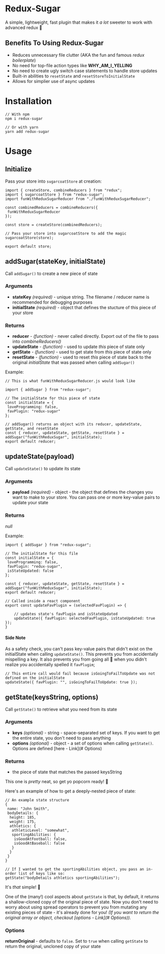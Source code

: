 # Redux-Sugar
A simple, lightweight, fast plugin that makes it *a lot* sweeter to work with advanced redux 🥰

## Benefits To Using Redux-Sugar
- Reduces unnecessary file clutter (AKA the fun and famous *redux boilerplate*)
- No need for top-file action types like **WHY_AM_I_YELLING**
- No need to create ugly switch case statements to handle store updates
- Built-in abilities to ```resetState``` and ```resetStoreToInitialState```
- Allows for simplier use of async updates

# Installation

<!-- prettier-ignore -->
```
// With npm
npm i redux-sugar

// Or with yarn
yarn add redux-sugar
```

# Usage

## Initialize
Pass your store into ```sugarcoatStore``` at creation:

```
import { createStore, combineReducers } from "redux";
import { sugarcoatStore } from "redux-sugar";
import funWithReduxSugarReducer from "./funWithReduxSugarReducer";

const combinedReducers = combineReducers({
 funWithReduxSugarReducer
});

const store = createStore(combinedReducers);

// Pass your store into sugarcoatStore to add the magic
sugarcoatStore(store);

export default store;
```

## addSugar(stateKey, initialState)

Call ```addSugar()``` to create a new piece of state

### Arguments
- **stateKey** *(required)* - unique string. The filename / reducer name is recommended for debugging purposes
- **initialState** *(required)* - object that defines the stucture of this piece of your store

### Returns
- **reducer** - *(function)* - never called directly. Export out of the file to pass into *combineReducers()*
- **updateState** - *(function)* - used to update *this* piece of state only
- **getState** - *(function)* - used to get state from *this* piece of state only
- **resetState** - *(function)* - used to reset *this* piece of state back to the original *initialState* that was passed when calling ```addSugar()```

Example:
```
// This is what funWithReduxSugarReducer.js would look like

import { addSugar } from "redux-sugar";

// The initialState for this piece of state
const initialState = {
 loveProgramming: false,
 favPlugin: "redux-sugar"
};

// addSugar() returns an object with its reducer, updateState, getState, and resetState
const { reducer, updateState, getState, resetState } = addSugar("funWithReduxSugar", initialState);
export default reducer;
```

## updateState(payload)

Call ```updateState()``` to update its state

### Arguments
- **payload** *(required)* - object - the object that defines the changes you want to make to your store. You can pass one or more key-value pairs to update your state

### Returns
*null*

Example:

```
import { addSugar } from "redux-sugar";

// The initialState for this file
const initialState = {
 loveProgramming: false,
 favPlugin: "redux-sugar",
 isStateUpdated: false
};

const { reducer, updateState, getState, resetState } = addSugar("funWithReduxSugar", initialState);
export default reducer;

// Called inside a react component
export const updateFavPlugin = (selectedFavPlugin) => {

	// updates state's favPlugin and isStateUpdated
	updateState({ favPlugin: selectedFavPlugin, isStateUpdated: true });
}
```

#### Side Note
As a safety check, you can't pass key-value pairs that didn't exist on the initialState when calling ```updateState()```. This prevents you from accidentally mispelling a key. It also prevents you from going all 🤬 when you didn't realize you accidentally spelled it ```favPlugim```;

```
// This entire call would fail because isGoingToFailToUpdate was not defined on the initialState
updateState({ favPlugin: "", isGoingToFailToUpdate: true });
```

## getState(keysString, options)

Call ```getState()``` to retrieve what you need from its state

### Arguments
- **keys** *(optional)* - string - space-separated set of keys. If you want to get the entire state, you don't need to pass anything
- **options** *(optional)* - object - a set of options when calling ```getState()```. Options are defined [here - Link](# Options)

### Returns
- the piece of state that matches the passed keysString

This one is *pretty* neat, so get yo popcorn ready! 🍿

Here's an example of how to get a deeply-nested piece of state:

```
// An example state structure
{
 name: "John Smith",
 bodyDetails: {
  height: 185,
  weight: 175,
  athletics: {
   athleticLevel: "somewhat",
   sportingAbilities: {
    isGoodAtFootball: false,
    isGoodAtBaseball: false
   }
  }
 }
}

// If I wanted to get the sportingAbilities object, you pass an in-order list of keys like so:
getState("bodyDetails athletics sportingAbilities");
```

It's *that* simple! 🎉

One of the (many!) cool aspects about ```getState``` is that, by default, it returns a shallow-cloned copy of the original piece of state. Now you don't need to worry about using spread operators to prevent you from mutating any existing pieces of state - it's already done for you! *(If you want to return the original array or object, checkout [options - Link](# Options)).*


### Options

**returnOriginal** - defaults to `false`. Set to `true` when calling `getState` to return the original, uncloned copy of your state



